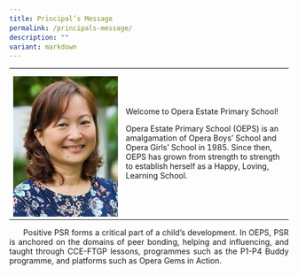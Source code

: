 ```yaml
---
title: Principal’s Message
permalink: /principals-message/
description: ""
variant: markdown
---
```

<table style="border-collapse:collapse;border:none;mso-yfti-tbllook:1184;mso-padding-alt:
 0cm 5.4pt 0cm 5.4pt;mso-border-insideh:none;mso-border-insidev:none" cellpadding="0" cellspacing="0" border="0" class="MsoTableGrid"><tbody><tr style="mso-yfti-irow:0;mso-yfti-firstrow:yes;mso-yfti-lastrow:yes"><td style="width:141.5pt;padding:0cm 5.4pt 0cm 5.4pt" valign="top" width="189"><p style="margin-bottom:0cm;text-align:justify;text-justify:
  inter-ideograph;line-height:normal" class="MsoNormal"><span style="font-size:14.0pt;mso-bidi-font-size:
  10.0pt;mso-fareast-font-family:Arial;mso-bidi-font-family:Calibri;mso-bidi-theme-font:
  minor-latin;color:#484848"><img src="/images/p2024.jpg"></span></p></td><td>
	
<p style="font-size:18px:" align="justify">Welcome to Opera Estate Primary School! <br>
	
Opera Estate Primary School (OEPS) is an amalgamation of Opera Boys’ School and Opera Girls’ School in 1985. Since then, OEPS has grown from strength to strength to establish herself as a Happy, Loving, Learning School. </p></td>
	
	
</tr>
</tbody>
</table>

<p style="font-size:18px:" align="justify">&nbsp;&nbsp;&nbsp;&nbsp;&nbsp;&nbsp;Positive PSR forms a critical part of a child’s development. In OEPS, PSR is anchored on the domains of peer bonding, helping and influencing, and taught through CCE-FTGP lessons, programmes such as the P1-P4 Buddy programme, and platforms such as Opera Gems in Action. 
</p>